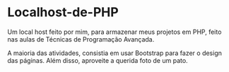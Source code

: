 # Localhost-de-PHP
Um local host feito por mim, para armazenar meus projetos em PHP, feito nas aulas de Técnicas de Programação Avançada.

A maioria das atividades, consistia em usar Bootstrap para fazer o design das páginas. Além disso, aproveite a querida foto de um pato.
